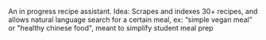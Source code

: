 An in progress recipe assistant. 
Idea: Scrapes and indexes 30+ recipes, and allows natural language search for a certain meal, ex: “simple vegan meal” or "healthy chinese food", meant to simplify student meal prep
